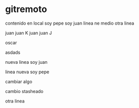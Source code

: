 # gitremoto

contenido en local soy pepe soy juan
linea ne medio
otra linea

juan juan K
juan juan J

oscar

asdads



nueva linea soy juan


linea nueva soy pepe

cambiar algo


cambio stasheado 


otra linea